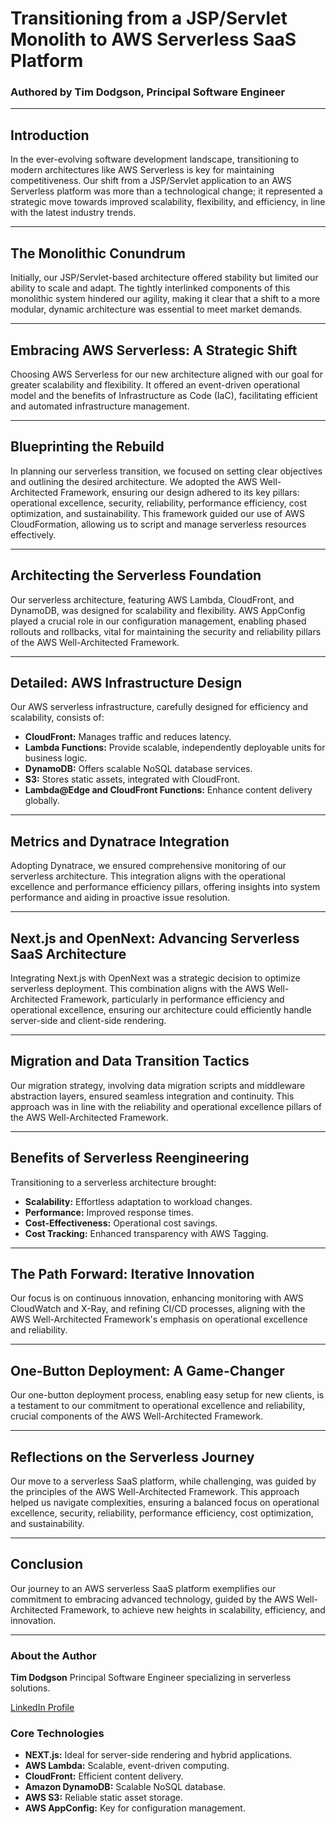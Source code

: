 # Transitioning from a JSP/Servlet Monolith to AWS Serverless SaaS Platform
### Authored by Tim Dodgson, Principal Software Engineer

---

## Introduction
In the ever-evolving software development landscape, transitioning to modern architectures like AWS Serverless is key for maintaining competitiveness. Our shift from a JSP/Servlet application to an AWS Serverless platform was more than a technological change; it represented a strategic move towards improved scalability, flexibility, and efficiency, in line with the latest industry trends.

---

## The Monolithic Conundrum
Initially, our JSP/Servlet-based architecture offered stability but limited our ability to scale and adapt. The tightly interlinked components of this monolithic system hindered our agility, making it clear that a shift to a more modular, dynamic architecture was essential to meet market demands.

---

## Embracing AWS Serverless: A Strategic Shift
Choosing AWS Serverless for our new architecture aligned with our goal for greater scalability and flexibility. It offered an event-driven operational model and the benefits of Infrastructure as Code (IaC), facilitating efficient and automated infrastructure management.

---

## Blueprinting the Rebuild
In planning our serverless transition, we focused on setting clear objectives and outlining the desired architecture. We adopted the AWS Well-Architected Framework, ensuring our design adhered to its key pillars: operational excellence, security, reliability, performance efficiency, cost optimization, and sustainability. This framework guided our use of AWS CloudFormation, allowing us to script and manage serverless resources effectively.

---

## Architecting the Serverless Foundation
Our serverless architecture, featuring AWS Lambda, CloudFront, and DynamoDB, was designed for scalability and flexibility. AWS AppConfig played a crucial role in our configuration management, enabling phased rollouts and rollbacks, vital for maintaining the security and reliability pillars of the AWS Well-Architected Framework.

---

## Detailed: AWS Infrastructure Design
Our AWS serverless infrastructure, carefully designed for efficiency and scalability, consists of:
- **CloudFront:** Manages traffic and reduces latency.
- **Lambda Functions:** Provide scalable, independently deployable units for business logic.
- **DynamoDB:** Offers scalable NoSQL database services.
- **S3:** Stores static assets, integrated with CloudFront.
- **Lambda@Edge and CloudFront Functions:** Enhance content delivery globally.

---

## Metrics and Dynatrace Integration
Adopting Dynatrace, we ensured comprehensive monitoring of our serverless architecture. This integration aligns with the operational excellence and performance efficiency pillars, offering insights into system performance and aiding in proactive issue resolution.

---

## Next.js and OpenNext: Advancing Serverless SaaS Architecture
Integrating Next.js with OpenNext was a strategic decision to optimize serverless deployment. This combination aligns with the AWS Well-Architected Framework, particularly in performance efficiency and operational excellence, ensuring our architecture could efficiently handle server-side and client-side rendering.

---

## Migration and Data Transition Tactics
Our migration strategy, involving data migration scripts and middleware abstraction layers, ensured seamless integration and continuity. This approach was in line with the reliability and operational excellence pillars of the AWS Well-Architected Framework.

---

## Benefits of Serverless Reengineering
Transitioning to a serverless architecture brought:
- **Scalability:** Effortless adaptation to workload changes.
- **Performance:** Improved response times.
- **Cost-Effectiveness:** Operational cost savings.
- **Cost Tracking:** Enhanced transparency with AWS Tagging.

---

## The Path Forward: Iterative Innovation
Our focus is on continuous innovation, enhancing monitoring with AWS CloudWatch and X-Ray, and refining CI/CD processes, aligning with the AWS Well-Architected Framework's emphasis on operational excellence and reliability.

---

## One-Button Deployment: A Game-Changer
Our one-button deployment process, enabling easy setup for new clients, is a testament to our commitment to operational excellence and reliability, crucial components of the AWS Well-Architected Framework.

---

## Reflections on the Serverless Journey
Our move to a serverless SaaS platform, while challenging, was guided by the principles of the AWS Well-Architected Framework. This approach helped us navigate complexities, ensuring a balanced focus on operational excellence, security, reliability, performance efficiency, cost optimization, and sustainability.

---

## Conclusion
Our journey to an AWS serverless SaaS platform exemplifies our commitment to embracing advanced technology, guided by the AWS Well-Architected Framework, to achieve new heights in scalability, efficiency, and innovation.

---

### About the Author
**Tim Dodgson**
Principal Software Engineer specializing in serverless solutions.

[LinkedIn Profile](#)

### Core Technologies
- **NEXT.js:** Ideal for server-side rendering and hybrid applications.
- **AWS Lambda:** Scalable, event-driven computing.
- **CloudFront:** Efficient content delivery.
- **Amazon DynamoDB:** Scalable NoSQL database.
- **AWS S3:** Reliable static asset storage.
- **AWS AppConfig:** Key for configuration management.


